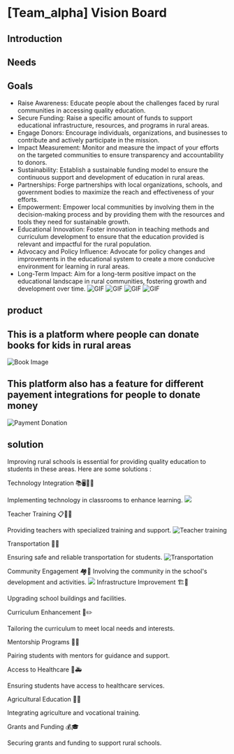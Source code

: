 # [Team_alpha] Vision Board

## Introduction


## Needs


## Goals
* Raise Awareness: Educate people about the challenges faced by rural communities in accessing quality education.
* Secure Funding: Raise a specific amount of funds to support educational infrastructure, resources, and programs in rural areas.
* Engage Donors: Encourage individuals, organizations, and businesses to contribute and actively participate in the mission.
* Impact Measurement: Monitor and measure the impact of your efforts on the targeted communities to ensure transparency and accountability to donors.
* Sustainability: Establish a sustainable funding model to ensure the continuous support and development of education in rural areas.
* Partnerships: Forge partnerships with local organizations, schools, and government bodies to maximize the reach and effectiveness of your efforts.
* Empowerment: Empower local communities by involving them in the decision-making process and by providing them with the resources and tools they need for sustainable growth.
* Educational Innovation: Foster innovation in teaching methods and curriculum development to ensure that the education provided is relevant and impactful for the rural population.
* Advocacy and Policy Influence: Advocate for policy changes and improvements in the educational system to create a more conducive environment for learning in rural areas.
* Long-Term Impact: Aim for a long-term positive impact on the educational landscape in rural communities, fostering growth and development over time.
![GIF](https://media1.giphy.com/media/OGEKQ5iF2B0p4DBW6f/200w.webp?cid=ecf05e47qiuo9jv8i65hkazxtm6lghiw91zvo8owsvaii955&ep=v1_gifs_search&rid=200w.webp&ct=g)
![GIF](https://media4.giphy.com/media/KDYB0cH4HW8xc3VIAx/200w.webp?cid=ecf05e477civp8fv4r7kbm4t7gcvju5qv6ce1lbzo6ucvxp4&ep=v1_gifs_search&rid=200w.webp&ct=g)
![GIF](https://media4.giphy.com/media/8t7lXR6Sep8zB6v7El/200w.webp?cid=ecf05e477civp8fv4r7kbm4t7gcvju5qv6ce1lbzo6ucvxp4&ep=v1_gifs_search&rid=200w.webp&ct=g)
![GIF](https://media0.giphy.com/media/Sshu63ebqnwJW4QMyA/200w.webp?cid=ecf05e477civp8fv4r7kbm4t7gcvju5qv6ce1lbzo6ucvxp4&ep=v1_gifs_search&rid=200w.webp&ct=g)



## product

## This is a platform where people can donate books for kids in rural areas
![Book Image](https://www.google.com/url?sa=i&url=https%3A%2F%2Fwww.freepik.com%2Ffree-photos-vectors%2Fbook-donation&psig=AOvVaw3kD4IiZQYAjhhEMdzQlYgV&ust=1699178460142000&source=images&cd=vfe&ved=0CBIQjRxqFwoTCJiv-peLqoIDFQAAAAAdAAAAABAE)
## This platform also has a feature for different payement integrations for people to donate money
![Payment Donation](https://www.google.com/url?sa=i&url=https%3A%2F%2Fwww.shutterstock.com%2Fsearch%2Fdonation-website&psig=AOvVaw1Yq93kGfGrLdmKKLA599ce&ust=1699178810527000&source=images&cd=vfe&ved=0CBIQjRxqFwoTCMCXwr-MqoIDFQAAAAAdAAAAABAE)


## solution
Improving rural schools is essential for providing quality education to students in these areas. Here are some solutions :

Technology Integration 📚🖥️👩‍🏫

Implementing technology in classrooms to enhance learning.
![](https://media.tenor.com/images/c5f4a20ac80aac2b9cf102096a8fbfda/tenor.gif)

Teacher Training 📋👨‍🏫

Providing teachers with specialized training and support.
![Teacher training](https://media.tenor.com/images/216e73fc479523686ae980ea362314e3/tenor.gif)

Transportation 🚌🏫

Ensuring safe and reliable transportation for students.
![Transportation](https://webstockreview.net/images/clipart-bus-animated-gif-13.gif)

Community Engagement 🏘️🤝
Involving the community in the school's development and activities.
![](https://storage.googleapis.com/proudcity/elgl/uploads/2018/10/FatalSolidKakapo-small.gif)
Infrastructure Improvement 🏗️🏫

Upgrading school buildings and facilities.

Curriculum Enhancement 📖✏️

Tailoring the curriculum to meet local needs and interests.


Mentorship Programs 👫👬

Pairing students with mentors for guidance and support.


Access to Healthcare 🏥🚑

Ensuring students have access to healthcare services.


Agricultural Education 🌾🌱

Integrating agriculture and vocational training.


Grants and Funding 💰🎓

Securing grants and funding to support rural schools.

